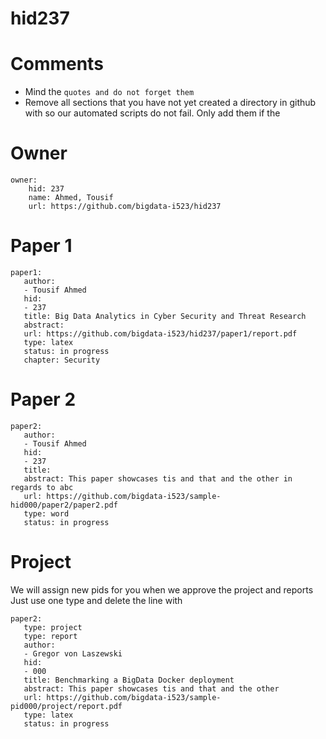 # hid237
# Comments

* Mind the ```quotes and do not forget them```
* Remove all sections that you have not yet created a directory in github with so our automated scripts do not fail. Only add them if the 

# Owner

```
owner:
    hid: 237
    name: Ahmed, Tousif
    url: https://github.com/bigdata-i523/hid237
```

# Paper 1

```
paper1:
   author: 
   - Tousif Ahmed
   hid:
   - 237
   title: Big Data Analytics in Cyber Security and Threat Research
   abstract:
   url: https://github.com/bigdata-i523/hid237/paper1/report.pdf
   type: latex
   status: in progress
   chapter: Security
```
   
# Paper 2

```
paper2:
   author: 
   - Tousif Ahmed
   hid:
   - 237
   title: 
   abstract: This paper showcases tis and that and the other in regards to abc
   url: https://github.com/bigdata-i523/sample-hid000/paper2/paper2.pdf   
   type: word
   status: in progress
```

# Project 

We will assign new pids for you when we approve the project and reports   
Just use one type and delete the line with 

```
paper2:
   type: project
   type: report
   author: 
   - Gregor von Laszewski
   hid:
   - 000
   title: Benchmarking a BigData Docker deployment
   abstract: This paper showcases tis and that and the other 
   url: https://github.com/bigdata-i523/sample-pid000/project/report.pdf
   type: latex
   status: in progress
```
   
